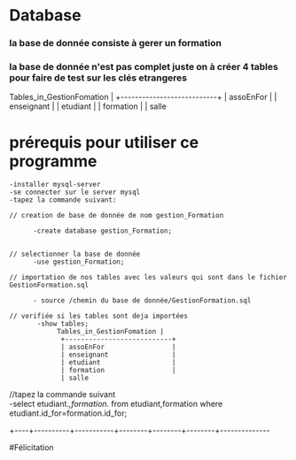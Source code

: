 # Database

### la base de donnée consiste à gerer un formation 

### la base de donnée n'est pas complet juste on à créer 4 tables pour faire de test sur les clés etrangeres
Tables_in_GestionFomation |
+---------------------------+
| assoEnFor                 |
| enseignant                |
| etudiant                  |
| formation                 |
| salle   

# prérequis pour utiliser ce programme 
    -installer mysql-server
    -se connecter sur le server mysql
    -tapez la commande suivant:
    
    // creation de base de donnée de nom gestion_Formation
    
          -create database gestion_Formation;
          
              
    // selectionner la base de donnée 
          -use gestion_Formation;
          
    // importation de nos tables avec les valeurs qui sont dans le fichier GestionFormation.sql
    
          - source /chemin du base de donnée/GestionFormation.sql
          
    // verifiée si les tables sont deja importées
           -show tables;
                Tables_in_GestionFomation |
                 +---------------------------+
                 | assoEnFor                 |
                 | enseignant                |
                 | etudiant                  |
                 | formation                 |
                 | salle  
            
  //tapez la commande suivant     
 -select etudiant.*,formation.* from etudiant,formation where etudiant.id_for=formation.id_for;
              
              
+----+----------+-----------+--------+--------+--------+--------------


#Félicitation

     
     
     
